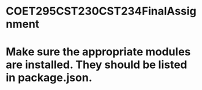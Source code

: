 # COET295CST230CST234FinalAssignment

# Make sure the appropriate modules are installed. They should be listed in package.json.